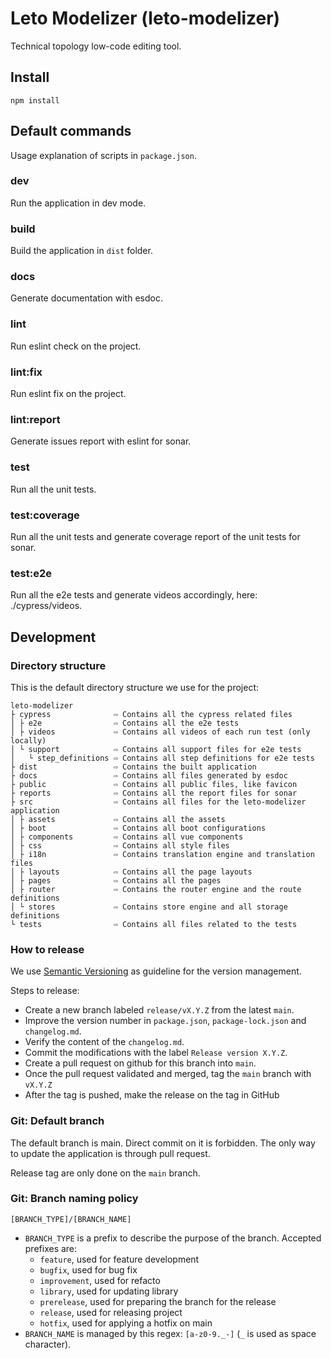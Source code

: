 # Leto Modelizer (leto-modelizer)

Technical topology low-code editing tool.

## Install

```
npm install
```

## Default commands

Usage explanation of scripts in `package.json`.

### dev

Run the application in dev mode.

### build

Build the application in `dist` folder.

### docs

Generate documentation with esdoc.

### lint

Run eslint check on the project.

### lint:fix

Run eslint fix on the project.

### lint:report

Generate issues report with eslint for sonar.

### test

Run all the unit tests.

### test:coverage

Run all the unit tests and generate coverage report of the unit tests for sonar.

### test:e2e

Run all the e2e tests and generate videos accordingly, here: ./cypress/videos.

## Development

### Directory structure

This is the default directory structure we use for the project:

```
leto-modelizer
├ cypress              ⇨ Contains all the cypress related files
│ ├ e2e                ⇨ Contains all the e2e tests
│ ├ videos             ⇨ Contains all videos of each run test (only locally)
│ └ support            ⇨ Contains all support files for e2e tests
│   └ step_definitions ⇨ Contains all step definitions for e2e tests
├ dist                 ⇨ Contains the built application
├ docs                 ⇨ Contains all files generated by esdoc
├ public               ⇨ Contains all public files, like favicon
├ reports              ⇨ Contains all the report files for sonar
├ src                  ⇨ Contains all files for the leto-modelizer application
│ ├ assets             ⇨ Contains all the assets
│ ├ boot               ⇨ Contains all boot configurations
│ ├ components         ⇨ Contains all vue components
│ ├ css                ⇨ Contains all style files
│ ├ i18n               ⇨ Contains translation engine and translation files
│ ├ layouts            ⇨ Contains all the page layouts
│ ├ pages              ⇨ Contains all the pages
│ ├ router             ⇨ Contains the router engine and the route definitions
│ └ stores             ⇨ Contains store engine and all storage definitions
└ tests                ⇨ Contains all files related to the tests
```

### How to release

We use [Semantic Versioning](https://semver.org/spec/v2.0.0.html) as guideline for the version management.

Steps to release:
- Create a new branch labeled `release/vX.Y.Z` from the latest `main`.
- Improve the version number in `package.json`, `package-lock.json` and `changelog.md`.
- Verify the content of the `changelog.md`.
- Commit the modifications with the label `Release version X.Y.Z`.
- Create a pull request on github for this branch into `main`.
- Once the pull request validated and merged, tag the `main` branch with `vX.Y.Z`
- After the tag is pushed, make the release on the tag in GitHub

### Git: Default branch

The default branch is main. Direct commit on it is forbidden. The only way to update the application is through pull request.

Release tag are only done on the `main` branch.

### Git: Branch naming policy

`[BRANCH_TYPE]/[BRANCH_NAME]`

* `BRANCH_TYPE` is a prefix to describe the purpose of the branch. Accepted prefixes are:
    * `feature`, used for feature development
    * `bugfix`, used for bug fix
    * `improvement`, used for refacto
    * `library`, used for updating library
    * `prerelease`, used for preparing the branch for the release
    * `release`, used for releasing project
    * `hotfix`, used for applying a hotfix on main
* `BRANCH_NAME` is managed by this regex: `[a-z0-9._-]` (`_` is used as space character).

